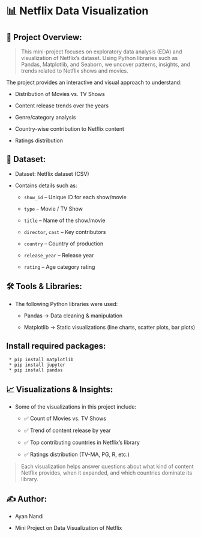 # 📊 Netflix Data Visualization

## 📌 Project Overview:

> This mini-project focuses on exploratory data analysis (EDA) and visualization of Netflix’s dataset. Using Python libraries such as Pandas, Matplotlib, and Seaborn, we uncover patterns, insights, and trends related to Netflix shows and movies.

The project provides an interactive and visual approach to understand:

* Distribution of Movies vs. TV Shows

* Content release trends over the years

* Genre/category analysis

* Country-wise contribution to Netflix content

* Ratings distribution

## 📂 Dataset:

* Dataset: Netflix dataset (CSV)

* Contains details such as:

  * `show_id` – Unique ID for each show/movie

  * `type` – Movie / TV Show

  * `title` – Name of the show/movie

  * `director`, `cast` – Key contributors

  * `country` – Country of production

  * `release_year` – Release year

  * `rating` – Age category rating

    
## 🛠️ Tools & Libraries:

  * The following Python libraries were used:

    * Pandas → Data cleaning & manipulation

    * Matplotlib → Static visualizations (line charts, scatter plots, bar plots)
      
 ## Install required packages:
     * pip install matplotlib
     * pip install jupyter
     * pip install pandas

## 📈 Visualizations & Insights:

* Some of the visualizations in this project include:

    * ✅ Count of Movies vs. TV Shows

    * ✅ Trend of content release by year

    * ✅ Top contributing countries in Netflix’s library

    * ✅ Ratings distribution (TV-MA, PG, R, etc.)

> Each visualization helps answer questions about what kind of content Netflix provides, when it expanded, and which countries dominate its library.

## ✍️ Author:

  * Ayan Nandi

  * Mini Project on Data Visualization of Netflix
